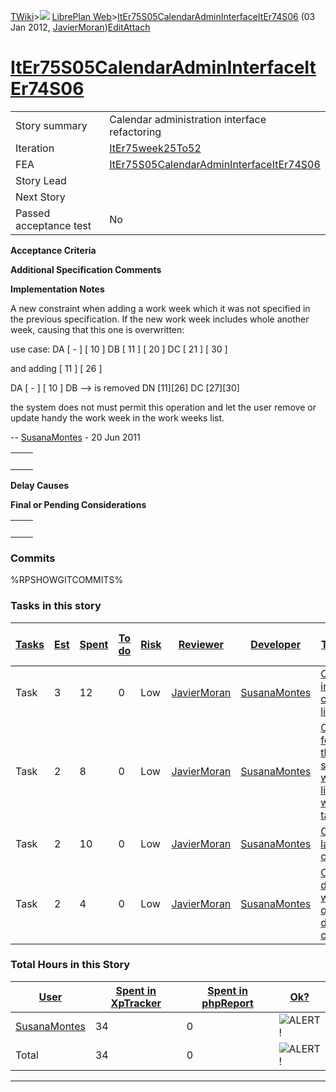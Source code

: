 [TWiki](/twiki/Main/WebHome)&gt;![](/twiki/TWiki/TWikiDocGraphics/web-bg-small.gif) [LibrePlan Web](/twiki/LibrePlan/WebHome)&gt;[ItEr75S05CalendarAdminInterfaceItEr74S06](http://wiki.libreplan-enterprise.com/twiki/LibrePlan/ItEr75S05CalendarAdminInterfaceItEr74S06 "Topic revision: 7 (03 Jan 2012 - 13:16:56)") (03 Jan 2012, [JavierMoran](/twiki/Main/JavierMoran))[Edit](http://wiki.libreplan-enterprise.com/twiki/bin/edit/LibrePlan/ItEr75S05CalendarAdminInterfaceItEr74S06?t=1520337919 "Edit this topic text")[Attach](/twiki/bin/attach/LibrePlan/ItEr75S05CalendarAdminInterfaceItEr74S06 "Attach an image or document to this topic")

 [ItEr75S05CalendarAdminInterfaceItEr74S06](/twiki/LibrePlan/ItEr75S05CalendarAdminInterfaceItEr74S06)
==================================================================================================================================================================



|                        |                                                                                                                |
|------------------------|----------------------------------------------------------------------------------------------------------------|
| Story summary          | Calendar administration interface refactoring                                                                  |
| Iteration              | [ItEr75week25To52](/twiki/LibrePlan/ItEr75week25To52)                                                 |
| FEA                    | [ItEr75S05CalendarAdminInterfaceItEr74S06](/twiki/LibrePlan/ItEr75S05CalendarAdminInterfaceItEr74S06) |
| Story Lead             |                                                                                                                |
| Next Story             |                                                                                                                |
| Passed acceptance test | No                                                                                                             |

**Acceptance Criteria**

**Additional Specification Comments**

**Implementation Notes**

A new constraint when adding a work week which it was not specified in the previous specification. If the new work week includes whole another week, causing that this one is overwritten:

use case: DA \[ - \] \[ 10 \] DB \[ 11 \] \[ 20 \] DC \[ 21 \] \[ 30 \]

and adding \[ 11 \] \[ 26 \]

DA \[ - \] \[ 10 \] DB --&gt; is removed DN \[11\]\[26\] DC \[27\]\[30\]

the system does not must permit this operation and let the user remove or update handy the work week in the work weeks list.

-- [SusanaMontes](/twiki/Main/SusanaMontes) - 20 Jun 2011

|     |     |
|-----|-----|
|     |     |

**Delay Causes**

**Final or Pending Considerations**

|     |     |
|-----|-----|
|     |     |

###  Commits

%RPSHOWGITCOMMITS%

###  Tasks in this story



| [Tasks](http://wiki.libreplan-enterprise.com/twiki/LibrePlan/ItEr75S05CalendarAdminInterfaceItEr74S06?sortcol=0;table=2;up=0#sorted_table "Sort by this column") | [Est](http://wiki.libreplan-enterprise.com/twiki/LibrePlan/ItEr75S05CalendarAdminInterfaceItEr74S06?sortcol=1;table=2;up=0#sorted_table "Sort by this column") | [Spent](http://wiki.libreplan-enterprise.com/twiki/LibrePlan/ItEr75S05CalendarAdminInterfaceItEr74S06?sortcol=2;table=2;up=0#sorted_table "Sort by this column") | [To do](http://wiki.libreplan-enterprise.com/twiki/LibrePlan/ItEr75S05CalendarAdminInterfaceItEr74S06?sortcol=3;table=2;up=0#sorted_table "Sort by this column") | [Risk](http://wiki.libreplan-enterprise.com/twiki/LibrePlan/ItEr75S05CalendarAdminInterfaceItEr74S06?sortcol=4;table=2;up=0#sorted_table "Sort by this column") | [Reviewer](http://wiki.libreplan-enterprise.com/twiki/LibrePlan/ItEr75S05CalendarAdminInterfaceItEr74S06?sortcol=5;table=2;up=0#sorted_table "Sort by this column") | [Developer](http://wiki.libreplan-enterprise.com/twiki/LibrePlan/ItEr75S05CalendarAdminInterfaceItEr74S06?sortcol=6;table=2;up=0#sorted_table "Sort by this column") | [Task Name](http://wiki.libreplan-enterprise.com/twiki/LibrePlan/ItEr75S05CalendarAdminInterfaceItEr74S06?sortcol=7;table=2;up=0#sorted_table "Sort by this column") | [Start Date](http://wiki.libreplan-enterprise.com/twiki/LibrePlan/ItEr75S05CalendarAdminInterfaceItEr74S06?sortcol=8;table=2;up=0#sorted_table "Sort by this column") | [Est End Date](http://wiki.libreplan-enterprise.com/twiki/LibrePlan/ItEr75S05CalendarAdminInterfaceItEr74S06?sortcol=9;table=2;up=0#sorted_table "Sort by this column") | [End Date](http://wiki.libreplan-enterprise.com/twiki/LibrePlan/ItEr75S05CalendarAdminInterfaceItEr74S06?sortcol=10;table=2;up=0#sorted_table "Sort by this column") |
|---------------------------------------------------------------------------------------------------------------------------------------------------------------------------|-------------------------------------------------------------------------------------------------------------------------------------------------------------------------|---------------------------------------------------------------------------------------------------------------------------------------------------------------------------|---------------------------------------------------------------------------------------------------------------------------------------------------------------------------|--------------------------------------------------------------------------------------------------------------------------------------------------------------------------|------------------------------------------------------------------------------------------------------------------------------------------------------------------------------|-------------------------------------------------------------------------------------------------------------------------------------------------------------------------------|-------------------------------------------------------------------------------------------------------------------------------------------------------------------------------|--------------------------------------------------------------------------------------------------------------------------------------------------------------------------------|----------------------------------------------------------------------------------------------------------------------------------------------------------------------------------|-------------------------------------------------------------------------------------------------------------------------------------------------------------------------------|
| Task                                                                                                                                                                      | 3                                                                                                                                                                       | 12                                                                                                                                                                        | 0                                                                                                                                                                         | Low                                                                                                                                                                      | [JavierMoran](/twiki/Main/JavierMoran)                                                                                                                              | [SusanaMontes](/twiki/Main/SusanaMontes)                                                                                                                             | [Corrections in calendars listing](/twiki/LibrePlan/AnA08S09CalendarAdminInterface#TasK4)                                                                            |                                                                                                                                                                                |                                                                                                                                                                                  |                                                                                                                                                                               |
| Task                                                                                                                                                                      | 2                                                                                                                                                                       | 8                                                                                                                                                                         | 0                                                                                                                                                                         | Low                                                                                                                                                                      | [JavierMoran](/twiki/Main/JavierMoran)                                                                                                                              | [SusanaMontes](/twiki/Main/SusanaMontes)                                                                                                                             | [Change the format of the summary work week line in work weeks table](/twiki/LibrePlan/AnA08S09CalendarAdminInterface#TasK5)                                         |                                                                                                                                                                                |                                                                                                                                                                                  |                                                                                                                                                                               |
| Task                                                                                                                                                                      | 2                                                                                                                                                                       | 10                                                                                                                                                                        | 0                                                                                                                                                                         | Low                                                                                                                                                                      | [JavierMoran](/twiki/Main/JavierMoran)                                                                                                                              | [SusanaMontes](/twiki/Main/SusanaMontes)                                                                                                                             | [Change layout in calendars](/twiki/LibrePlan/AnA08S09CalendarAdminInterface#TasK6)                                                                                  |                                                                                                                                                                                |                                                                                                                                                                                  |                                                                                                                                                                               |
| Task                                                                                                                                                                      | 2                                                                                                                                                                       | 4                                                                                                                                                                         | 0                                                                                                                                                                         | Low                                                                                                                                                                      | [JavierMoran](/twiki/Main/JavierMoran)                                                                                                                              | [SusanaMontes](/twiki/Main/SusanaMontes)                                                                                                                             | [Create default work week of non-derived calendar](/twiki/LibrePlan/AnA08S09CalendarAdminInterface#TasK7)                                                            |                                                                                                                                                                                |                                                                                                                                                                                  |                                                                                                                                                                               |

###  Total Hours in this Story

| [User](http://wiki.libreplan-enterprise.com/twiki/LibrePlan/ItEr75S05CalendarAdminInterfaceItEr74S06?sortcol=0;table=3;up=0#sorted_table "Sort by this column") | [Spent in XpTracker](http://wiki.libreplan-enterprise.com/twiki/LibrePlan/ItEr75S05CalendarAdminInterfaceItEr74S06?sortcol=1;table=3;up=0#sorted_table "Sort by this column") | [Spent in phpReport](http://wiki.libreplan-enterprise.com/twiki/LibrePlan/ItEr75S05CalendarAdminInterfaceItEr74S06?sortcol=2;table=3;up=0#sorted_table "Sort by this column") | [Ok?](http://wiki.libreplan-enterprise.com/twiki/LibrePlan/ItEr75S05CalendarAdminInterfaceItEr74S06?sortcol=3;table=3;up=0#sorted_table "Sort by this column") |
|--------------------------------------------------------------------------------------------------------------------------------------------------------------------------|----------------------------------------------------------------------------------------------------------------------------------------------------------------------------------------|----------------------------------------------------------------------------------------------------------------------------------------------------------------------------------------|-------------------------------------------------------------------------------------------------------------------------------------------------------------------------|
| [SusanaMontes](/twiki/Main/SusanaMontes)                                                                                                                        | 34                                                                                                                                                                                     | 0                                                                                                                                                                                      | ![ALERT!](/twiki/TWiki/TWikiDocGraphics/warning.gif "ALERT!")                                                                                                       |
| Total                                                                                                                                                                    | 34                                                                                                                                                                                     | 0                                                                                                                                                                                      | ![ALERT!](/twiki/TWiki/TWikiDocGraphics/warning.gif "ALERT!")                                                                                                       |

------------------------------------------------------------------------
